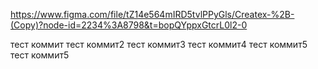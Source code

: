https://www.figma.com/file/tZ14e564mIRD5tvlPPyGls/Createx-%2B-(Copy)?node-id=2234%3A8798&t=bopQYppxGtcrL0l2-0

тест коммит
тест коммит2
тест коммит3
тест коммит4
тест коммит5
тест коммит5